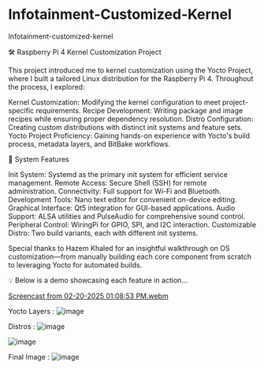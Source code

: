 # Infotainment-Customized-Kernel

Infotainment-customized-kernel

🛠️ Raspberry Pi 4 Kernel Customization Project

This project introduced me to kernel customization using the Yocto Project, where I built a tailored Linux distribution for the Raspberry Pi 4. Throughout the process, I explored:

Kernel Customization: Modifying the kernel configuration to meet project-specific requirements.
Recipe Development: Writing package and image recipes while ensuring proper dependency resolution.
Distro Configuration: Creating custom distributions with distinct init systems and feature sets.
Yocto Project Proficiency: Gaining hands-on experience with Yocto's build process, metadata layers, and BitBake workflows.

🌟 System Features

Init System: Systemd as the primary init system for efficient service management.
Remote Access: Secure Shell (SSH) for remote administration.
Connectivity: Full support for Wi-Fi and Bluetooth.
Development Tools: Nano text editor for convenient on-device editing.
Graphical Interface: Qt5 integration for GUI-based applications.
Audio Support: ALSA utilities and PulseAudio for comprehensive sound control.
Peripheral Control: WiringPi for GPIO, SPI, and I2C interaction.
Customizable Distro: Two build variants, each with different init systems.

Special thanks to Hazem Khaled for an insightful walkthrough on OS customization—from manually building each core component from scratch to leveraging Yocto for automated builds.

💡 Below is a demo showcasing each feature in action...

[Screencast from 02-20-2025 01:08:53 PM.webm](https://github.com/user-attachments/assets/05dd1206-8951-4bce-b3e1-8ae0f0e43611)

Yocto Layers :
![image](https://github.com/user-attachments/assets/19739cf1-947a-442b-94bc-8e879aa17114)

Distros :
![image](https://github.com/user-attachments/assets/2f7c658a-5637-4f18-87e7-db8e6f4d35f5)

![image](https://github.com/user-attachments/assets/35c4f513-3a98-44a9-bc6c-e10ebd9da6c9)

Final Image :
![image](https://github.com/user-attachments/assets/d0e43cdb-b4db-4d8d-98ec-9eced118715a)



